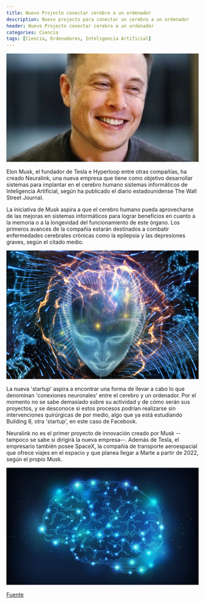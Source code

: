 ```yaml
---
title: Nuevo Projecto conectar cerebro a un ordenador
description: Nuevo projecto para conectar un cerebro a un ordenador
header: Nuevo Projecto conectar cerebro a un ordenador
categories: Ciencia
tags: [Ciencia, Ordenadores, Inteligencia Artificial]
---
```


![Elon Musk](../img/elon_musk.png "Elon Musk")

Elon Musk, el fundador de Tesla e Hyperloop entre otras compañías, 
ha creado Neuralink, una nueva empresa que tiene como objetivo desarrollar 
sistemas para implantar en el cerebro humano sistemas informáticos de Inteligencia Artificial, 
según ha publicado el diario estadounidense The Wall Street Journal.

La iniciativa de Musk aspira a que el cerebro humano pueda aprovecharse de las 
mejoras en sistemas informáticos para lograr beneficios en cuanto a la memoria 
o a la longevidad del funcionamiento de este órgano. Los primeros avances de 
la compañía estarán destinados a combatir enfermedades cerebrales crónicas como 
la epilepsia y las depresiones graves, según el citado medio.

![Neura](../img/cerebro_neura.png "Neura")

La nueva 'startup' aspira a encontrar una forma de llevar a cabo lo que 
denominan 'conexiones neuronales' entre el cerebro y un ordenador. Por el 
momento no se sabe demasiado sobre su actividad y de cómo serán sus proyectos, 
y se desconoce si estos procesos podrían realizarse sin intervenciones quirúrgicas 
de por medio, algo que ya está estudiando Building 8, otra 'startup', en este caso de Facebook.

Neuralink no es el primer proyecto de innovación creado por Musk --tampoco se sabe si dirigirá la nueva empresa--. 
Además de Tesla, el empresario también posee SpaceX, la compañía de 
transporte aeroespacial que ofrece viajes en el espacio y que planea 
llegar a Marte a partir de 2022, según el propio Musk.

![Neura2](../img/cerebro2.png "Neura2")

[Fuente](http://www.eitb.eus/es/noticias/tecnologia/detalle/4734745/elon-musk-funda-neuralink-fusionar-cerebro-ordenador/ "Fuente")
